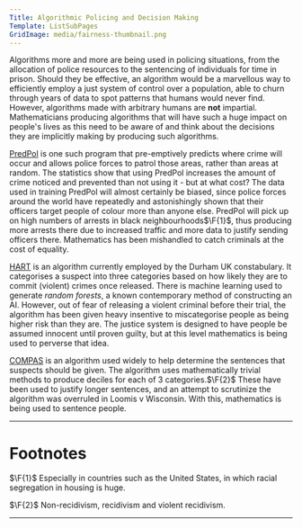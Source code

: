 ```yaml
---
Title: Algorithmic Policing and Decision Making
Template: ListSubPages
GridImage: media/fairness-thumbnail.png
---
```


$\newcommand{\F}[1]{^{[\text{F}#1]}}$
Algorithms more and more are being used in policing situations, from the allocation of police resources to the sentencing of individuals for time in prison. Should they be effective, an algorithm would be a marvellous way to efficiently employ a just system of control over a population, able to churn through years of data to spot patterns that humans would never find. However, algorithms made with arbitrary humans are **not** impartial. Mathematicians producing algorithms that will have such a huge impact on people's lives as this need to be aware of and think about the decisions they are implicitly making by producing such algorithms.

[PredPol](/course/course/algorithms/predpol) is one such program that pre-emptively predicts where crime will occur and allows police forces to patrol those areas, rather than areas at random. The statistics show that using PredPol increases the amount of crime noticed and prevented than not using it - but at what cost? The data used in training PredPol will almost certainly be biased, since police forces around the world have repeatedly and astonishingly shown that their officers target people of colour more than anyone else. PredPol will pick up on high numbers of arrests in black neighbourhoods$\F{1}$, thus producing more arrests there due to increased traffic and more data to justify sending officers there. Mathematics has been mishandled to catch criminals at the cost of equality.

[HART](/course/course/algorithms/hart) is an algorithm currently employed by the Durham UK constabulary. It categorises a suspect into three categories based on how likely they are to commit (violent) crimes once released. There is machine learning used to generate *random forests*, a known contemporary method of constructing an AI. However, out of fear of releasing a violent criminal before their trial, the algorithm has been given heavy insentive to miscategorise people as being higher risk than they are. The justice system is designed to have people be assumed innocent until proven guilty, but at this level mathematics is being used to perverse that idea.

[COMPAS](/course/course/algorithms/compas) is an algorithm used widely to help determine the sentences that suspects should be given. The algorithm uses mathematically trivial methods to produce deciles for each of 3 categories.$\F{2}$ These have been used to justify longer sentences, and an attempt to scrutinize the algorithm was overruled in Loomis v Wisconsin. With this, mathematics is being used to sentence people.

---

# Footnotes

$\F{1}$ Especially in countries such as the United States, in which racial segregation in housing is huge.

$\F{2}$ Non-recidivism, recidivism and violent recidivism.

---
